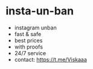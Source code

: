 # insta-un-ban
- instagram unban
- fast & safe
- best prices
- with proofs
- 24/7 service
- contact: https://t.me/Viskaaa 
